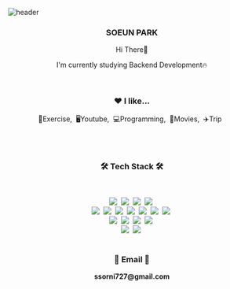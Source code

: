 ![header](https://capsule-render.vercel.app/api?type=waving&color=auto&height=200&section=header&text=Welcome%20to%20ssorni's%20Github&fontSize=50&animation=twinkling&text-color=black)

<h3 align="center"><b>SOEUN PARK</b></h3>

<p align="center">Hi There👋 </p>
<p align="center"> I'm currently studying Backend Development🔥</p>

<br>

<h3 align="center">❤️ I like...</h3>
<p align="center">💪Exercise,&nbsp;&nbsp;🖥Youtube,&nbsp;&nbsp;💻Programming,&nbsp;&nbsp;🎥Movies,&nbsp;&nbsp;✈️Trip&nbsp;&nbsp;</p>

<br>
<br>

<h3 align="center"><b>🛠 Tech Stack 🛠</b></h3>
</br>
<p align="center">
  <img src="https://img.shields.io/badge/C-00599C?style=for-the-badge&logo=c&logoColor=white"/></a>&nbsp                        <!-- C -->
  <img src="https://img.shields.io/badge/java-007396?style=flat-square&logo=java&logoColor=white"/></a>&nbsp                    <!-- 자바 -->
  <img src="https://img.shields.io/badge/python-3776AB?style=flat-square&logo=python&logoColor=white"/></a>&nbsp                <!-- 파이썬 -->   
  <img src="https://img.shields.io/badge/Kotlin-0095D5?&style=for-the-badge&logo=kotlin&logoColor=white"/></a>&nbsp                <!-- 코틀린 -->        
  <br>
  <img src="https://img.shields.io/badge/html5-E34F26?style=flat-square&logo=html5&logoColor=white"/></a>&nbsp                  <!-- HTML -->
  <img src="https://img.shields.io/badge/css-1572B6?style=flat-square&logo=css3&logoColor=white"/></a>&nbsp                     <!-- CSS -->
  <img src="https://img.shields.io/badge/Javascript-ffb13b?style=flat-square&logo=javascript&logoColor=white"/></a>&nbsp        <!-- 자바스크립트 -->
  <img src="https://img.shields.io/badge/React-20232A?style=for-the-badge&logo=react&logoColor=61DAFB"/></a>&nbsp               <!-- 리액트 ->
  <br>
  <img src="https://img.shields.io/badge/Django-092E20?style=for-the-badge&logo=django&logoColor=white"/></a>&nbsp               <!-- 장고 -->     
  <img src="https://img.shields.io/badge/Node.js-43853D?style=for-the-badge&logo=node.js&logoColor=white"/></a>&nbsp             <!-- 노드 -->    
  <img src="https://img.shields.io/badge/Django-092E20?style=for-the-badge&logo=django&logoColor=white"/></a>&nbsp               <!-- 장고 -->    
  <img src="https://img.shields.io/badge/Spring-6DB33F?style=for-the-badge&logo=spring&logoColor=white"/></a>&nbsp               <!-- 스프링부트 -->
  <br>
  <img src="https://img.shields.io/badge/mysql-4479A1?style=flat-square&logo=mysql&logoColor=white"/></a>&nbsp                  <!-- MySQL -->
  <img src="https://img.shields.io/badge/Firebase-039BE5?style=for-the-badge&logo=Firebase&logoColor=white"/></a>&nbsp          <!-- Firebase -->
  <img src="https://img.shields.io/badge/github-181717?style=flat-square&logo=github&logoColor=white"></a>&nbsp                 <!-- 깃헙 -->
  <img src="https://img.shields.io/badge/git-F05032?style=flat-square&logo=git&logoColor=white"></a>&nbsp                       <!-- 깃 -->
  <br>
  <img src="https://img.shields.io/badge/Figma-F24E1E?style=for-the-badge&logo=figma&logoColor=white"/></a>&nbsp                  <!-- figma -->
  <img src="https://img.shields.io/badge/Adobe%20Photoshop-31A8FF?style=for-the-badge&logo=Adobe%20Photoshop&logoColor=black"/></a>&nbsp <!-- Photoshop -->

  <br>
  <br>
  <h3 align="center">📧 Email 📧</h3>
<p align="center">
  <Strong>ssorni727@gmail.com</Strong>
</p>
<br>
